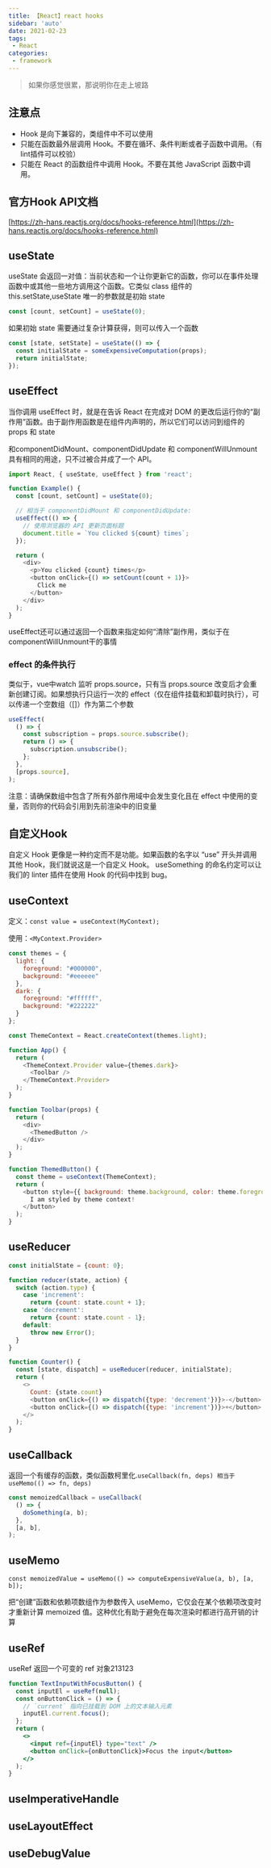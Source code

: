 ```yaml
---
title: 【React】react hooks
sidebar: 'auto'
date: 2021-02-23
tags:
 - React
categories:
 - framework
---
```


> 如果你感觉很累，那说明你在走上坡路
## 注意点
- Hook 是向下兼容的，类组件中不可以使用
- 只能在函数最外层调用 Hook。不要在循环、条件判断或者子函数中调用。（有lint插件可以校验）
- 只能在 React 的函数组件中调用 Hook。不要在其他 JavaScript 函数中调用。

## 官方Hook API文档
[https://zh-hans.reactjs.org/docs/hooks-reference.html](https://zh-hans.reactjs.org/docs/hooks-reference.html)

## useState

useState 会返回一对值：当前状态和一个让你更新它的函数，你可以在事件处理函数中或其他一些地方调用这个函数。它类似 class 组件的 this.setState,useState 唯一的参数就是初始 state
```js
const [count, setCount] = useState(0);
```
如果初始 state 需要通过复杂计算获得，则可以传入一个函数
```js
const [state, setState] = useState(() => {
  const initialState = someExpensiveComputation(props);
  return initialState;
});
```
## useEffect

当你调用 useEffect 时，就是在告诉 React 在完成对 DOM 的更改后运行你的“副作用”函数。由于副作用函数是在组件内声明的，所以它们可以访问到组件的 props 和 state

和componentDidMount、componentDidUpdate 和 componentWillUnmount 具有相同的用途，只不过被合并成了一个 API。
```js
import React, { useState, useEffect } from 'react';

function Example() {
  const [count, setCount] = useState(0);

  // 相当于 componentDidMount 和 componentDidUpdate:
  useEffect(() => {
    // 使用浏览器的 API 更新页面标题
    document.title = `You clicked ${count} times`;
  });

  return (
    <div>
      <p>You clicked {count} times</p>
      <button onClick={() => setCount(count + 1)}>
        Click me
      </button>
    </div>
  );
}
```

useEffect还可以通过返回一个函数来指定如何“清除”副作用，类似于在componentWillUnmount干的事情

### effect 的条件执行
类似于，vue中watch 监听 props.source，只有当 props.source 改变后才会重新创建订阅。如果想执行只运行一次的 effect（仅在组件挂载和卸载时执行），可以传递一个空数组（[]）作为第二个参数

```js
useEffect(
  () => {
    const subscription = props.source.subscribe();
    return () => {
      subscription.unsubscribe();
    };
  },
  [props.source],
);
```
注意：请确保数组中包含了所有外部作用域中会发生变化且在 effect 中使用的变量，否则你的代码会引用到先前渲染中的旧变量

## 自定义Hook

自定义 Hook 更像是一种约定而不是功能。如果函数的名字以 “use” 开头并调用其他 Hook，我们就说这是一个自定义 Hook。 useSomething 的命名约定可以让我们的 linter 插件在使用 Hook 的代码中找到 bug。

## useContext
定义：`const value = useContext(MyContext);`

使用：`<MyContext.Provider>`
```js
const themes = {
  light: {
    foreground: "#000000",
    background: "#eeeeee"
  },
  dark: {
    foreground: "#ffffff",
    background: "#222222"
  }
};

const ThemeContext = React.createContext(themes.light);

function App() {
  return (
    <ThemeContext.Provider value={themes.dark}>
      <Toolbar />
    </ThemeContext.Provider>
  );
}

function Toolbar(props) {
  return (
    <div>
      <ThemedButton />
    </div>
  );
}

function ThemedButton() {
  const theme = useContext(ThemeContext);
  return (
    <button style={{ background: theme.background, color: theme.foreground }}>
      I am styled by theme context!
    </button>
  );
}
```

## useReducer

```js
const initialState = {count: 0};

function reducer(state, action) {
  switch (action.type) {
    case 'increment':
      return {count: state.count + 1};
    case 'decrement':
      return {count: state.count - 1};
    default:
      throw new Error();
  }
}

function Counter() {
  const [state, dispatch] = useReducer(reducer, initialState);
  return (
    <>
      Count: {state.count}
      <button onClick={() => dispatch({type: 'decrement'})}>-</button>
      <button onClick={() => dispatch({type: 'increment'})}>+</button>
    </>
  );
}
```

## useCallback
返回一个有缓存的函数，类似函数柯里化.`useCallback(fn, deps) 相当于 useMemo(() => fn, deps)`

```js
const memoizedCallback = useCallback(
  () => {
    doSomething(a, b);
  },
  [a, b],
);
```
## useMemo
`const memoizedValue = useMemo(() => computeExpensiveValue(a, b), [a, b]);`

把“创建”函数和依赖项数组作为参数传入 useMemo，它仅会在某个依赖项改变时才重新计算 memoized 值。这种优化有助于避免在每次渲染时都进行高开销的计算

## useRef
useRef 返回一个可变的 ref 对象213123

```jsx
function TextInputWithFocusButton() {
  const inputEl = useRef(null);
  const onButtonClick = () => {
    // `current` 指向已挂载到 DOM 上的文本输入元素
    inputEl.current.focus();
  };
  return (
    <>
      <input ref={inputEl} type="text" />
      <button onClick={onButtonClick}>Focus the input</button>
    </>
  );
}
```

## useImperativeHandle
## useLayoutEffect
## useDebugValue
